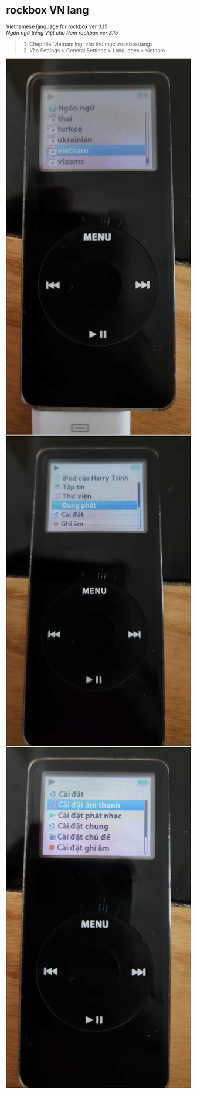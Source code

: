 # rockbox VN lang
Vietnamese language for rockbox ver 3.15  
*Ngôn ngữ tiếng Việt cho Rom rockbox ver 3.15*  
>
>1. Chép file 'vietnam.lng' vào thư mục .rockbox\langs
>2. Vào Settings > General Settings > Languages > vietnam

![iPod](https://github.com/harrytrinh9/rockboxvnlang/blob/main/iPod3.jpg)  
![iPod](https://github.com/harrytrinh9/rockboxvnlang/blob/main/iPod1.jpg)  
![iPod](https://github.com/harrytrinh9/rockboxvnlang/blob/main/iPod2.jpg)

